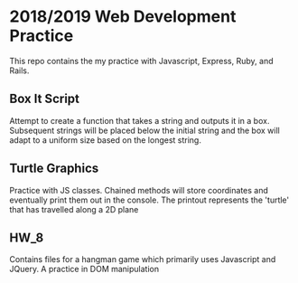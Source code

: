 # 2018/2019 Web Development Practice

This repo contains the my practice with Javascript, Express, Ruby, and Rails.

## Box It Script
Attempt to create a function that takes a string and outputs it in a box. Subsequent strings will be placed below the initial string and the box will adapt to a uniform size based on the longest string.

## Turtle Graphics
Practice with JS classes. Chained methods will store coordinates and eventually print them out in the console. The printout represents the 'turtle' that has travelled along a 2D plane

## HW_8
Contains files for a hangman game which primarily uses Javascript and JQuery. A practice in DOM manipulation
